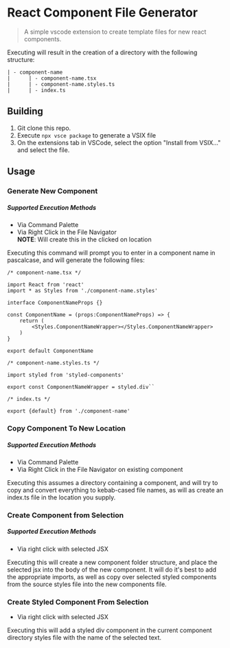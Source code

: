 # React Component File Generator

> A simple vscode extension to create template files for new react components.

Executing will result in the creation of a directory with the following structure:

```
| - component-name
|      | - component-name.tsx
|      | - component-name.styles.ts
|      | - index.ts
```

## Building

1. Git clone this repo.
2. Execute `npx vsce package` to generate a VSIX file
3. On the extensions tab in VSCode, select the option "Install from VSIX..." and select the file.

## Usage

### Generate New Component

##### Supported Execution Methods

-   Via Command Palette
-   Via Right Click in the File Navigator  
    **NOTE**: Will create this in the clicked on location

Executing this command will prompt you to enter in a component name in pascalcase, and will generate the following files:

```
/* component-name.tsx */

import React from 'react'
import * as Styles from './component-name.styles'

interface ComponentNameProps {}

const ComponentName = (props:ComponentNameProps) => {
    return (
        <Styles.ComponentNameWrapper></Styles.ComponentNameWrapper>
    )
}

export default ComponentName
```

```
/* component-name.styles.ts */

import styled from 'styled-components'

export const ComponentNameWrapper = styled.div``
```

```
/* index.ts */

export {default} from './component-name'
```

### Copy Component To New Location

##### Supported Execution Methods

-   Via Command Palette
-   Via Right Click in the File Navigator on existing component

Executing this assumes a directory containing a component, and will try to copy and convert everything to kebab-cased file names, as will as create an index.ts file in the location you supply.

### Create Component from Selection

##### Supported Execution Methods

-   Via right click with selected JSX

Executing this will create a new component folder structure, and place the selected jsx into the body of the new component. It will do it's best to add the appropriate imports, as well as copy over selected styled components from the source styles file into the new components file.

### Create Styled Component From Selection

-   Via right click with selected JSX

Executing this will add a styled div component in the current component directory styles file with the name of the selected text.
